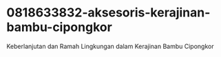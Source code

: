 # 0818633832-aksesoris-kerajinan-bambu-cipongkor
Keberlanjutan dan Ramah Lingkungan dalam Kerajinan Bambu Cipongkor
